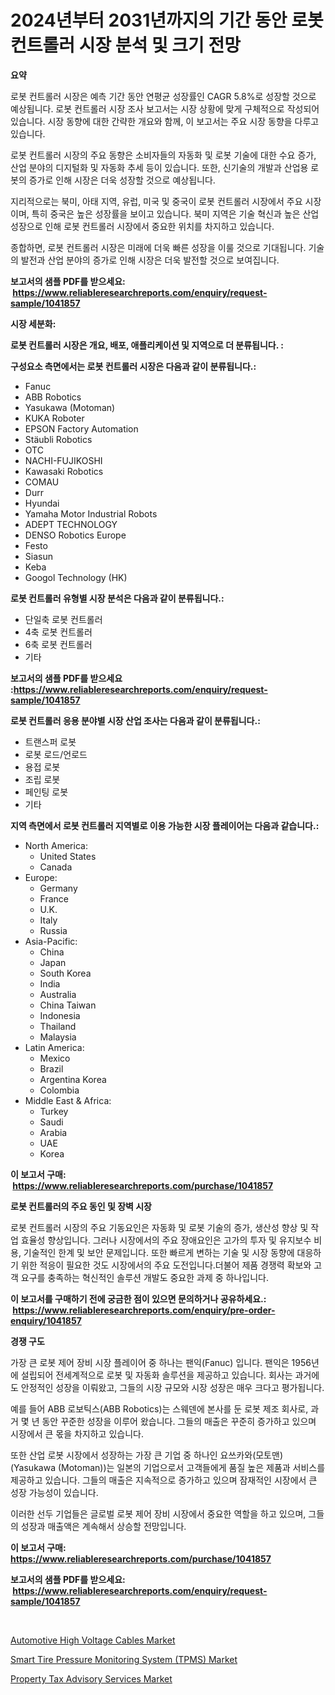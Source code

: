 <p><h1>2024년부터 2031년까지의 기간 동안 로봇 컨트롤러 시장 분석 및 크기 전망</h1></p><p><strong>요약</strong></p>
<p><p>로봇 컨트롤러 시장은 예측 기간 동안 연평균 성장률인 CAGR 5.8%로 성장할 것으로 예상됩니다. 로봇 컨트롤러 시장 조사 보고서는 시장 상황에 맞게 구체적으로 작성되어 있습니다. 시장 동향에 대한 간략한 개요와 함께, 이 보고서는 주요 시장 동향을 다루고 있습니다.</p><p>로봇 컨트롤러 시장의 주요 동향은 소비자들의 자동화 및 로봇 기술에 대한 수요 증가, 산업 분야의 디지털화 및 자동화 추세 등이 있습니다. 또한, 신기술의 개발과 산업용 로봇의 증가로 인해 시장은 더욱 성장할 것으로 예상됩니다.</p><p>지리적으로는 북미, 아태 지역, 유럽, 미국 및 중국이 로봇 컨트롤러 시장에서 주요 시장이며, 특히 중국은 높은 성장률을 보이고 있습니다. 북미 지역은 기술 혁신과 높은 산업 성장으로 인해 로봇 컨트롤러 시장에서 중요한 위치를 차지하고 있습니다.</p><p>종합하면, 로봇 컨트롤러 시장은 미래에 더욱 빠른 성장을 이룰 것으로 기대됩니다. 기술의 발전과 산업 분야의 증가로 인해 시장은 더욱 발전할 것으로 보여집니다.</p></p>
<p><strong>보고서의 샘플 PDF를 받으세요: &nbsp;<a href="https://www.reliableresearchreports.com/enquiry/request-sample/1041857">https://www.reliableresearchreports.com/enquiry/request-sample/1041857</a></strong></p>
<p><strong>시장 세분화:</strong></p>
<p><strong> 로봇 컨트롤러 시장은 개요, 배포, 애플리케이션 및 지역으로 더 분류됩니다. :</strong></p>
<p><strong>구성요소 측면에서는 로봇 컨트롤러 시장은 다음과 같이 분류됩니다.:</strong></p>
<p><ul><li>Fanuc</li><li>ABB Robotics</li><li>Yasukawa (Motoman)</li><li>KUKA Roboter</li><li>EPSON Factory Automation</li><li>Stäubli Robotics</li><li>OTC</li><li>NACHI-FUJIKOSHI</li><li>Kawasaki Robotics</li><li>COMAU</li><li>Durr</li><li>Hyundai</li><li>Yamaha Motor Industrial Robots</li><li>ADEPT TECHNOLOGY</li><li>DENSO Robotics Europe</li><li>Festo</li><li>Siasun</li><li>Keba</li><li>Googol Technology (HK)</li></ul></p>
<p><strong> 로봇 컨트롤러 유형별 시장 분석은 다음과 같이 분류됩니다.:</strong></p>
<p><ul><li>단일축 로봇 컨트롤러</li><li>4축 로봇 컨트롤러</li><li>6축 로봇 컨트롤러</li><li>기타</li></ul></p>
<p><strong>보고서의 샘플 PDF를 받으세요 :<a href="https://www.reliableresearchreports.com/enquiry/request-sample/1041857">https://www.reliableresearchreports.com/enquiry/request-sample/1041857</a></strong></p>
<p><strong> 로봇 컨트롤러 응용 분야별 시장 산업 조사는 다음과 같이 분류됩니다.:</strong></p>
<p><ul><li>트랜스퍼 로봇</li><li>로봇 로드/언로드</li><li>용접 로봇</li><li>조립 로봇</li><li>페인팅 로봇</li><li>기타</li></ul></p>
<p><strong>지역 측면에서 로봇 컨트롤러 지역별로 이용 가능한 시장 플레이어는 다음과 같습니다.:</strong></p>
<p><ul>
    <li>
        North America:
        <ul>
            <li>United States</li>
            <li>Canada</li>
        </ul>
    </li>
    <li>
        Europe:
        <ul>
            <li>Germany</li>
            <li>France</li>
            <li>U.K.</li>
            <li>Italy</li>
            <li>Russia</li>
        </ul>
    </li>
    <li>
        Asia-Pacific:
        <ul>
            <li>China</li>
            <li>Japan</li>
            <li>South Korea</li>
            <li>India</li>
            <li>Australia</li>
            <li>China Taiwan</li>
            <li>Indonesia</li>
            <li>Thailand</li>
            <li>Malaysia</li>
        </ul>
    </li>
    <li>
        Latin America:
        <ul>
            <li>Mexico</li>
            <li>Brazil</li>
            <li>Argentina Korea</li>
            <li>Colombia</li>
        </ul>
    </li>
    <li>
        Middle East & Africa:
        <ul>
            <li>Turkey</li>
            <li>Saudi</li>
            <li>Arabia</li>
            <li>UAE</li>
            <li>Korea</li>
        </ul>
    </li>
    </ul></p>
<p><strong>이 보고서 구매: &nbsp;<a href="https://www.reliableresearchreports.com/purchase/1041857">https://www.reliableresearchreports.com/purchase/1041857</a></strong></p>
<p><strong>로봇 컨트롤러의 주요 동인 및 장벽 시장</strong></p>
<p><p>로봇 컨트롤러 시장의 주요 기동요인은 자동화 및 로봇 기술의 증가, 생산성 향상 및 작업 효율성 향상입니다. 그러나 시장에서의 주요 장애요인은 고가의 투자 및 유지보수 비용, 기술적인 한계 및 보안 문제입니다. 또한 빠르게 변하는 기술 및 시장 동향에 대응하기 위한 적응이 필요한 것도 시장에서의 주요 도전입니다.더불어 제품 경쟁력 확보와 고객 요구를 충족하는 혁신적인 솔루션 개발도 중요한 과제 중 하나입니다.</p></p>
<p><strong>이 보고서를 구매하기 전에 궁금한 점이 있으면 문의하거나 공유하세요.: &nbsp;<a href="https://www.reliableresearchreports.com/enquiry/pre-order-enquiry/1041857">https://www.reliableresearchreports.com/enquiry/pre-order-enquiry/1041857</a></strong></p>
<p><strong>경쟁 구도</strong></p>
<p><p>가장 큰 로봇 제어 장비 시장 플레이어 중 하나는 팬익(Fanuc) 입니다. 팬익은 1956년에 설립되어 전세계적으로 로봇 및 자동화 솔루션을 제공하고 있습니다. 회사는 과거에도 안정적인 성장을 이뤄왔고, 그들의 시장 규모와 시장 성장은 매우 크다고 평가됩니다.</p><p>예를 들어 ABB 로보틱스(ABB Robotics)는 스웨덴에 본사를 둔 로봇 제조 회사로, 과거 몇 년 동안 꾸준한 성장을 이루어 왔습니다. 그들의 매출은 꾸준히 증가하고 있으며 시장에서 큰 몫을 차지하고 있습니다.</p><p>또한 산업 로봇 시장에서 성장하는 가장 큰 기업 중 하나인 요쓰카와(모토맨) (Yasukawa (Motoman))는 일본의 기업으로서 고객들에게 품질 높은 제품과 서비스를 제공하고 있습니다. 그들의 매출은 지속적으로 증가하고 있으며 잠재적인 시장에서 큰 성장 가능성이 있습니다.</p><p>이러한 선두 기업들은 글로벌 로봇 제어 장비 시장에서 중요한 역할을 하고 있으며, 그들의 성장과 매출액은 계속해서 상승할 전망입니다.</p></p>
<p><strong>이 보고서 구매: &nbsp; <a href="https://www.reliableresearchreports.com/purchase/1041857">https://www.reliableresearchreports.com/purchase/1041857</a></strong></p>
<p><strong>보고서의 샘플 PDF를 받으세요: &nbsp;<a href="https://www.reliableresearchreports.com/enquiry/request-sample/1041857">https://www.reliableresearchreports.com/enquiry/request-sample/1041857</a></strong><strong></strong></p>
<p>&nbsp;</p>
<p><p><a href="https://github.com/Glendatilghmankmgz0rbhwpy/Market-Research-Report-List-1/blob/main/automotive-high-voltage-cables-market.md">Automotive High Voltage Cables Market</a></p><p><a href="https://view.publitas.com/reportprime-1/smart-tire-pressure-monitoring-system-tpms-market-size-market-trends-and-growth-outlook-forecasted-for-period-from-2023-to-2030/">Smart Tire Pressure Monitoring System (TPMS) Market</a></p><p><a href="https://view.publitas.com/reportprime-1/decoding-the-property-tax-advisory-services-market-a-deep-dive-into-the-latest-market-trends-market-segmentation-and-competitive-analysis/">Property Tax Advisory Services Market</a></p></p>